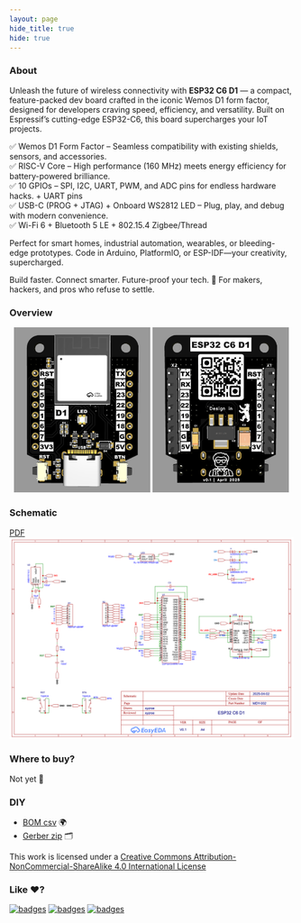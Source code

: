 ```yaml
---
layout: page
hide_title: true
hide: true
---
```


### About
Unleash the future of wireless connectivity with **ESP32 C6 D1** — a compact, feature-packed dev board crafted in the iconic Wemos D1 form factor, designed for developers craving speed, efficiency, and versatility. 
Built on Espressif’s cutting-edge ESP32-C6, this board supercharges your IoT projects.

✅ Wemos D1 Form Factor – Seamless compatibility with existing shields, sensors, and accessories.  
✅ RISC-V Core – High performance (160 MHz) meets energy efficiency for battery-powered brilliance.  
✅ 10 GPIOs – SPI, I2C, UART, PWM, and ADC pins for endless hardware hacks. + UART pins  
✅ USB-C (PROG + JTAG) + Onboard WS2812 LED – Plug, play, and debug with modern convenience.  
✅ Wi-Fi 6 + Bluetooth 5 LE + 802.15.4 Zigbee/Thread  

Perfect for smart homes, industrial automation, wearables, or bleeding-edge prototypes. Code in Arduino, PlatformIO, or ESP-IDF—your creativity, supercharged.

Build faster. Connect smarter. Future-proof your tech. 🚀
For makers, hackers, and pros who refuse to settle.

### Overview
<div align="center">
<img width="48%" src="https://raw.githubusercontent.com/xyzroe/ESP32_C6_D1/main/images/top.png">
<img width="48%" src="https://raw.githubusercontent.com/xyzroe/ESP32_C6_D1/main/images/bottom.png">
</div>


### Schematic
[PDF](./files/Schematic.pdf)  
![Schematic](https://raw.githubusercontent.com/xyzroe/ESP32_C6_D1/main/images/Schematic.png) 

### Where to buy?
Not yet 🚀

### DIY
- [BOM csv](./files/BOM.csv) 🌍
- [Gerber zip](./files/Gerber.zip) 🗂

This work is licensed under a <a rel="license" href="http://creativecommons.org/licenses/by-nc-sa/4.0/">Creative Commons Attribution-NonCommercial-ShareAlike 4.0 International License</a>

### Like ♥️?
[![badges](https://badges.aleen42.com/src/buymeacoffee.svg)](https://www.buymeacoffee.com/xyzroe) 
[![badges](https://badges.aleen42.com/src/github.svg)](https://github.com/sponsors/xyzroe)
[![badges](https://badges.aleen42.com/src/paypal.svg)](http://paypal.me/xyzroe) 
